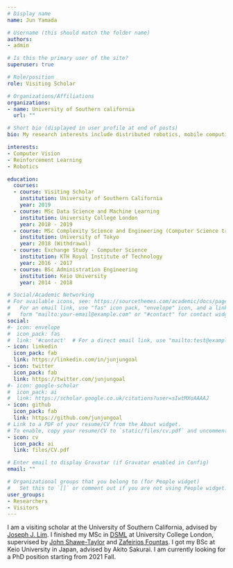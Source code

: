 ```yaml
---
# Display name
name: Jun Yamada

# Username (this should match the folder name)
authors:
- admin

# Is this the primary user of the site?
superuser: true

# Role/position
role: Visiting Scholar

# Organizations/Affiliations
organizations:
- name: University of Southern california
  url: ""

# Short bio (displayed in user profile at end of posts)
bio: My research interests include distributed robotics, mobile computing and programmable matter.

interests:
- Computer Vision
- Reinforcement Learning
- Robotics

education:
  courses:
  - course: Visiting Scholar
    institution: University of Southern California
    year: 2019
  - course: MSc Data Science and Machine Learning
    institution: University College London
    year: 2018 - 2019
  - course: MSc Complexity Science and Engineering (Computer Science track)
    institution: University of Tokyo
    year: 2018 (Withdrawal)
  - course: Exchange Study - Computer Science
    institution: KTH Royal Institute of Technology
    year: 2016 - 2017
  - course: BSc Administration Engineering
    institution: Keio University
    year: 2014 - 2018

# Social/Academic Networking
# For available icons, see: https://sourcethemes.com/academic/docs/page-builder/#icons
#   For an email link, use "fas" icon pack, "envelope" icon, and a link in the
#   form "mailto:your-email@example.com" or "#contact" for contact widget.
social:
#- icon: envelope
#  icon_pack: fas
#  link: '#contact'  # For a direct email link, use "mailto:test@example.org".
- icon: linkedin
  icon_pack: fab
  link: https://linkedin.com/in/junjungoal
- icon: twitter
  icon_pack: fab
  link: https://twitter.com/junjungoal
#- icon: google-scholar
#  icon_pack: ai
#  link: https://scholar.google.co.uk/citations?user=sIwtMXoAAAAJ
- icon: github
  icon_pack: fab
  link: https://github.com/junjungoal
# Link to a PDF of your resume/CV from the About widget.
# To enable, copy your resume/CV to `static/files/cv.pdf` and uncomment the lines below.
- icon: cv
  icon_pack: ai
  link: files/CV.pdf

# Enter email to display Gravatar (if Gravatar enabled in Config)
email: ""

# Organizational groups that you belong to (for People widget)
#   Set this to `[]` or comment out if you are not using People widget.
user_groups:
- Researchers
- Visitors
---
```


I am a visiting scholar at the University of Southern California, advised by [Joseph J. Lim](https://viterbi-web.usc.edu/~limjj/). I finished my MSc in [DSML](https://www.ucl.ac.uk/prospective-students/graduate/taught-degrees/data-science-machine-learning-msc) at University College London, supervised by [John Shawe-Taylor](http://www0.cs.ucl.ac.uk/staff/J.Shawe-Taylor/) and [Zafeirios Fountas](http://zfountas.com/). I got my BSc at Keio University in Japan, advised by Akito Sakurai. I am currently looking for a PhD position starting from 2021 Fall.
